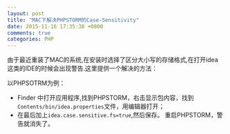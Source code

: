 ```yaml
---
layout: post
title: "MAC下解决PHPSTORM的Case-Sensitivity"
date: 2015-11-16 17:35:38 +0800
comments: true
categories: PHP
---
```


由于最近重装了MAC的系统,在安装时选择了区分大小写的存储格式,在打开idea 这类的IDE的时候会出现警告.这里提供一个解决的方法：

以PHPSOTRM为例：

 * Finder 中打开应用程序,找到PHPSTORM，右击显示包内容，找到
 `Contents/bin/idea.properties`文件，用编辑器打开；
 * 在最后加上`idea.case.sensitive.fs=true`,然后保存。
 重启PHPSTORM，警告就消失了。



